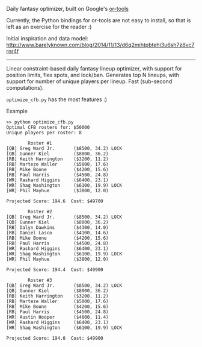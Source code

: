 Daily fantasy optimizer, built on Google's [or-tools][ot]

Currently, the Python bindings for or-tools are not easy to install, so that is left as an exercise for the reader :)

Initial inspiration and data model: http://www.barelyknown.com/blog/2014/11/13/d6q2mihtpbtehi3u6sh7z8vc7rnr4f

---

Linear constraint-based daily fantasy lineup optimizer, with support for position limits, flex spots, and lock/ban. Generates top N lineups, with support for number of unique players per lineup. Fast (sub-second computations).

`optimize_cfb.py` has the most features :)

Example
```
>> python optimize_cfb.py
Optimal CFB rosters for: $50000
Unique players per roster: 8

        Roster #1
[QB] Greg Ward Jr.       ($8500, 34.2) LOCK
[QB] Gunner Kiel         ($8000, 36.2) 
[RB] Keith Harrington    ($3200, 11.2) 
[RB] Marteze Waller      ($5000, 17.6) 
[RB] Mike Boone          ($4200, 15.6) 
[RB] Paul Harris         ($4500, 24.8) 
[WR] Rashard Higgins     ($6400, 23.1) 
[WR] Shaq Washington     ($6100, 19.9) LOCK
[WR] Phil Mayhue         ($3800, 12.0) 

Projected Score: 194.6  Cost: $49700 

        Roster #2
[QB] Greg Ward Jr.       ($8500, 34.2) LOCK
[QB] Gunner Kiel         ($8000, 36.2) 
[RB] Dalyn Dawkins       ($4300, 14.0) 
[RB] Daniel Lasco        ($4100, 14.6) 
[RB] Mike Boone          ($4200, 15.6) 
[RB] Paul Harris         ($4500, 24.8) 
[WR] Rashard Higgins     ($6400, 23.1) 
[WR] Shaq Washington     ($6100, 19.9) LOCK
[WR] Phil Mayhue         ($3800, 12.0) 

Projected Score: 194.4  Cost: $49900 

        Roster #3
[QB] Greg Ward Jr.       ($8500, 34.2) LOCK
[QB] Gunner Kiel         ($8000, 36.2) 
[RB] Keith Harrington    ($3200, 11.2) 
[RB] Marteze Waller      ($5000, 17.6) 
[RB] Mike Boone          ($4200, 15.6) 
[RB] Paul Harris         ($4500, 24.8) 
[WR] Austin Hooper       ($4000, 11.4) 
[WR] Rashard Higgins     ($6400, 23.1) 
[WR] Shaq Washington     ($6100, 19.9) LOCK

Projected Score: 194.0  Cost: $49900 
```

[ot]: https://developers.google.com/optimization/
